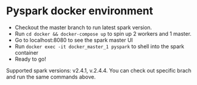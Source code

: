 # Pyspark docker environment

 - Checkout the master branch to run latest spark version.
 - Run ``cd docker && docker-compose up`` to spin up 2 workers and 1 master.
 - Go to localhost:8080 to see the spark master UI
 - Run `docker exec -it docker_master_1 pyspark` to shell into the spark container
 - Ready to go!

Supported spark versions: v2.4.1, v.2.4.4. You can check out specific brach and run the same commands above.
